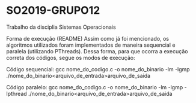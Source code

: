# SO2019-GRUPO12
Trabalho da disciplia Sistemas Operacionais

Forma de execução (README)
Assim como já foi mencionado, os algoritmos utilizados foram implementados de maneira sequencial e paralela (utilizando PThreads). Dessa forma, para que ocorra a execução correta dos códigos, segue os modos de execução:
 
Código sequencial:
gcc nome_do_codigo.c -o nome_do_binario -lm -lgmp
./nome_do_binario<arquivo_de_entrada>arquivo_de_saida 
 
Código paralelo:
gcc nome_do_codigo.c -o nome_do_binario -lm -lgmp -lpthread
./nome_do_binario<arquivo_de_entrada>arquivo_de_saida
